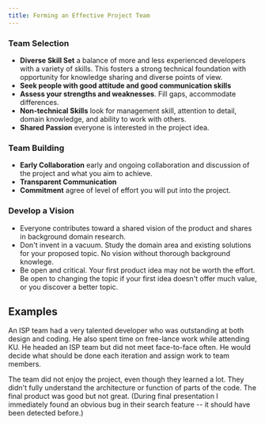 ```yaml
---
title: Forming an Effective Project Team
---
```


### Team Selection

- **Diverse Skill Set** a balance of more and less experienced developers with a variety of skills. This fosters a strong technical foundation with opportunity for knowledge sharing and diverse points of view.
- **Seek people with good attitude and good communication skills**
- **Assess your strengths and weaknesses**.  Fill gaps, accommodate differences.
- **Non-technical Skills** look for management skill, attention to detail, domain knowledge, and ability to work with others.
- **Shared Passion** everyone is interested in the project idea.

### Team Building

- **Early Collaboration** early and ongoing collaboration and discussion of the project and what you aim to achieve.
- **Transparent Communication**
- **Commitment** agree of level of effort you will put into the project.

### Develop a Vision

- Everyone contributes toward a shared vision of the product and shares in background domain research.
- Don't invent in a vacuum. Study the domain area and existing solutions for your proposed topic. No vision without thorough background knowlege.
- Be open and critical. Your first product idea may not be worth the effort. Be open to changing the topic if your first idea doesn't offer much value, or you discover a better topic.


## Examples

An ISP team had a very talented developer who was outstanding at both design and coding.  He also spent time on free-lance work while attending KU.  He headed an ISP team but did not meet face-to-face often. He would decide what should be done each iteration and assign work to team members.

The team did not enjoy the project, even though they learned a lot. They didn't fully understand the architecture or function of parts of the code. The final product was good but not great. (During final presentation I immediately found an obvious bug in their search feature -- it should have been detected before.)
